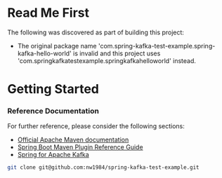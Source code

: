 # Read Me First
The following was discovered as part of building this project:

* The original package name 'com.spring-kafka-test-example.spring-kafka-hello-world' is invalid and this project uses 'com.springkafkatestexample.springkafkahelloworld' instead.

# Getting Started

### Reference Documentation
For further reference, please consider the following sections:

* [Official Apache Maven documentation](https://maven.apache.org/guides/index.html)
* [Spring Boot Maven Plugin Reference Guide](https://docs.spring.io/spring-boot/docs/2.2.5.RELEASE/maven-plugin/)
* [Spring for Apache Kafka](https://docs.spring.io/spring-boot/docs/2.2.5.RELEASE/reference/htmlsingle/#boot-features-kafka)

```bash
git clone git@github.com:nw1984/spring-kafka-test-example.git
```

